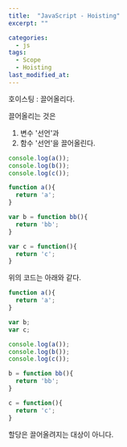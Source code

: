 ```yaml
---
title:  "JavaScript - Hoisting"
excerpt: ""

categories:
  - js
tags:
  - Scope
  - Hoisting
last_modified_at: 
---
```


호이스팅 : 끌어올리다.

끌어올리는 것은 

1. 변수 '선언'과
2. 함수 '선언'을 끌어올린다.

```js
console.log(a());
console.log(b());
console.log(c());

function a(){
  return 'a';
}

var b = function bb(){
  return 'bb';
}

var c = function(){
  return 'c';
}
```

위의 코드는 아래와 같다.

```js
function a(){
  return 'a';
}

var b;
var c;

console.log(a());
console.log(b());
console.log(c());

b = function bb(){
  return 'bb';
}

c = function(){
  return 'c';
}
```

할당은 끌어올려지는 대상이 아니다.
